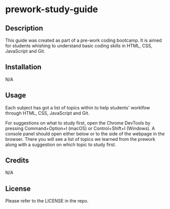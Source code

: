 # prework-study-guide

## Description

This guide was created as part of a pre-work coding bootcamp. It is aimed for students whishing to understand basic coding skills in HTML, CSS, JavaScript and Git.

## Installation

N/A

## Usage

Each subject has got a list of topics within to help students' worklfow through HTML, CSS, JavaScript and Git.

For suggestions on what to study first, open the Chrome DevTools by pressing Command+Option+I (macOS) or Control+Shift+I (Windows). A console panel should open either below or to the side of the webpage in the browser. There you will see a list of topics we learned from the prework along with a suggestion on which topic to study first.

## Credits

N/A

## License

Please refer to the LICENSE in the repo.


